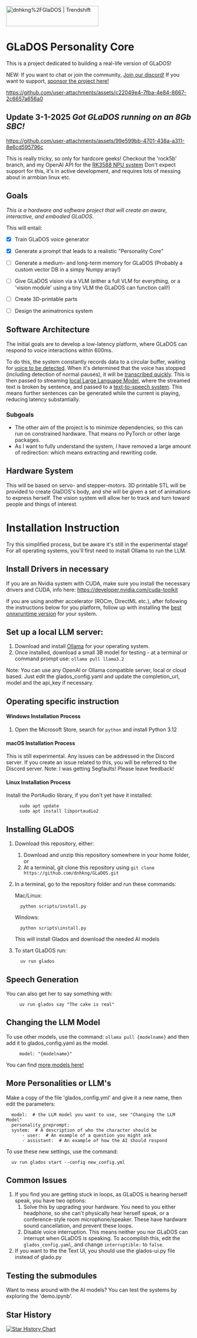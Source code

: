 <a href="https://trendshift.io/repositories/9828" target="_blank"><img src="https://trendshift.io/api/badge/repositories/9828" alt="dnhkng%2FGlaDOS | Trendshift" style="width: 250px; height: 55px;" width="250" height="55"/></a>

# GLaDOS Personality Core
This is a project dedicated to building a real-life version of GLaDOS!

NEW: If you want to chat or join the community, [Join our discord!](https://discord.com/invite/ERTDKwpjNB) If you want to support, [sponsor the project here!](https://ko-fi.com/dnhkng)

https://github.com/user-attachments/assets/c22049e4-7fba-4e84-8667-2c6657a656a0

## Update 3-1-2025 *Got GLaDOS running on an 8Gb SBC!*

https://github.com/user-attachments/assets/99e599bb-4701-438a-a311-8e6cd595796c

This is really tricky, so only for hardcore geeks! Checkout the 'rock5b' branch, and my OpenAI API for the [RK3588 NPU system](https://github.com/dnhkng/RKLLM-Gradio)
Don't expect support for this, it's in active development, and requires lots of messing about in armbian linux etc.

## Goals
*This is a hardware and software project that will create an aware, interactive, and embodied GLaDOS.*

This will entail:
- [x] Train GLaDOS voice generator
- [x] Generate a prompt that leads to a realistic "Personality Core"
- [ ] Generate a medium- and long-term memory for GLaDOS (Probably a custom vector DB in a simpy Numpy array!) 
- [ ] Give GLaDOS vision via a VLM (either a full VLM for everything, or a 'vision module' using a tiny VLM the GLaDOS can function call!)
- [ ] Create 3D-printable parts
- [ ] Design the animatronics system



## Software Architecture
The initial goals are to develop a low-latency platform, where GLaDOS can respond to voice interactions within 600ms.

To do this, the system constantly records data to a circular buffer, waiting for [voice to be detected](https://github.com/snakers4/silero-vad). When it's determined that the voice has stopped (including detection of normal pauses), it will be [transcribed quickly](https://github.com/huggingface/distil-whisper). This is then passed to streaming [local Large Language Model](https://github.com/ggerganov/llama.cpp), where the streamed text is broken by sentence, and passed to a [text-to-speech system](https://github.com/rhasspy/piper). This means further sentences can be generated while the current is playing, reducing latency substantially.

### Subgoals
 - The other aim of the project is to minimize dependencies, so this can run on constrained hardware. That means no PyTorch or other large packages.
 - As I want to fully understand the system, I have removed a large amount of redirection: which means extracting and rewriting code.

## Hardware System
This will be based on servo- and stepper-motors. 3D printable STL will be provided to create GlaDOS's body, and she will be given a set of animations to express herself. The vision system will allow her to track and turn toward people and things of interest.

# Installation Instruction
Try this simplified process, but be aware it's still in the experimental stage!  For all operating systems, you'll first need to install Ollama to run the LLM.

## Install Drivers in necessary
If you are an Nvidia system with CUDA, make sure you install the necessary drivers and CUDA, info here:
https://developer.nvidia.com/cuda-toolkit

If you are using another accelerator (ROCm, DirectML etc.), after following the instructions below for you platform, follow up with installing the  [best onnxruntime version](https://onnxruntime.ai/docs/install/) for your system.

## Set up a local LLM server:
1. Download and install [Ollama](https://github.com/ollama/ollama) for your operating system.
2. Once installed, download a small 3B model for testing - at a terminal or command prompt use: `ollama pull llama3.2`

Note: You can use any OpenAI or Ollama compatible server, local or cloud based. Just edit the glados_config.yaml and update the completion_url, model and the api_key if necessary.

## Operating specific instruction
#### Windows Installation Process
1. Open the Microsoft Store, search for `python` and install Python 3.12

#### macOS Installation Process
This is still experimental. Any issues can be addressed in the Discord server. If you create an issue related to this, you will be referred to the Discord server.  Note: I was getting Segfaults!  Please leave feedback!

#### Linux Installation Process
Install the PortAudio library, if you don't yet have it installed:
   
         sudo apt update
         sudo apt install libportaudio2

## Installing GLaDOS
1. Download this repository, either:
   1. Download and unzip this repository somewhere in your home folder, or
   2. At a terminal, git clone this repository using `git clone https://github.com/dnhkng/GLaDOS.git`
2. In a terminal, go to the repository folder and run these commands:
   
   Mac/Linux:

         python scripts/install.py
   Windows:

         python scripts\install.py
   This will install Glados and download the needed AI models 
3. To start GLaDOS run:
         
         uv run glados
         
   

## Speech Generation
You can also get her to say something with:

         uv run glados say "The cake is real"

## Changing the LLM Model

To use other models, use the command:
```ollama pull {modelname}```
and then add it to glados_config.yaml as the model. 

         model: "{modelname}"
You can find [more models here!](https://ollama.com/library)

## More Personalities or LLM's
Make a copy of the file 'glados_config.yml' and give it a new name, then edit the parameters:

      model:  # the LLM model you want to use, see "Changing the LLM Model"
      personality_preprompt:
      system:  # A description of who the character should be
          - user:  # An example of a question you might ask
          - assistant:  # An example of how the AI should respond
  
To use these new settings, use the command:
      
      uv run glados start --config new_config.yml

## Common Issues
1. If you find you are getting stuck in loops, as GLaDOS is hearing herself speak, you have two options:
   1. Solve this by upgrading your hardware. You need to you either headphone, so she can't physically hear herself speak, or a conference-style room microphone/speaker. These have hardware sound cancellation, and prevent these loops.
   2. Disable voice interruption. This means neither you nor GLaDOS can interrupt when GLaDOS is speaking. To accomplish this, edit the `glados_config.yaml`, and change `interruptible:` to  `false`.
2. If you want to the the Text UI, you should use the glados-ui.py file instead of glado.py


## Testing the submodules
Want to mess around with the AI models? You can test the systems by exploring the 'demo.ipynb'.


## Star History
[![Star History Chart](https://api.star-history.com/svg?repos=dnhkng/GlaDOS&type=Date)](https://star-history.com/#dnhkng/GlaDOS&Date)
